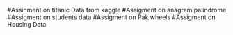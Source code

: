 #Assinment on titanic Data from kaggle
#Assigment on anagram palindrome 
#Assigment on students data
#Assigment on Pak wheels 
#Assigment on Housing Data
